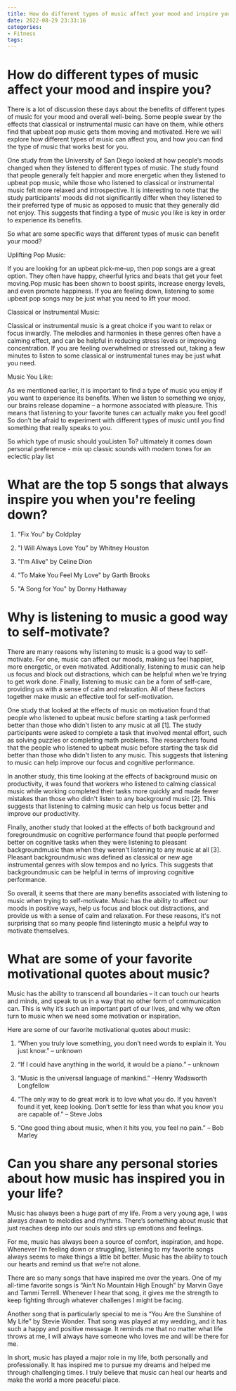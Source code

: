```yaml
---
title: How do different types of music affect your mood and inspire you
date: 2022-08-29 23:33:16
categories:
- Fitness
tags:
---
```



#  How do different types of music affect your mood and inspire you?

There is a lot of discussion these days about the benefits of different types of music for your mood and overall well-being. Some people swear by the effects that classical or instrumental music can have on them, while others find that upbeat pop music gets them moving and motivated. Here we will explore how different types of music can affect you, and how you can find the type of music that works best for you.

One study from the University of San Diego looked at how people’s moods changed when they listened to different types of music. The study found that people generally felt happier and more energetic when they listened to upbeat pop music, while those who listened to classical or instrumental music felt more relaxed and introspective. It is interesting to note that the study participants’ moods did not significantly differ when they listened to their preferred type of music as opposed to music that they generally did not enjoy. This suggests that finding a type of music you like is key in order to experience its benefits.

So what are some specific ways that different types of music can benefit your mood?

Uplifting Pop Music:

If you are looking for an upbeat pick-me-up, then pop songs are a great option. They often have happy, cheerful lyrics and beats that get your feet moving.Pop music has been shown to boost spirits, increase energy levels, and even promote happiness. If you are feeling down, listening to some upbeat pop songs may be just what you need to lift your mood.

Classical or Instrumental Music:

Classical or instrumental music is a great choice if you want to relax or focus inwardly. The melodies and harmonies in these genres often have a calming effect, and can be helpful in reducing stress levels or improving concentration. If you are feeling overwhelmed or stressed out, taking a few minutes to listen to some classical or instrumental tunes may be just what you need.

Music You Like:

As we mentioned earlier, it is important to find a type of music you enjoy if you want to experience its benefits. When we listen to something we enjoy, our brains release dopamine – a hormone associated with pleasure. This means that listening to your favorite tunes can actually make you feel good! So don’t be afraid to experiment with different types of music until you find something that really speaks to you.

So which type of music should youListen To? ultimately it comes down personal preference - mix up classic sounds with modern tones for an eclectic play list

#  What are the top 5 songs that always inspire you when you're feeling down?

1) "Fix You" by Coldplay

2) "I Will Always Love You" by Whitney Houston
3) "I'm Alive" by Celine Dion
4) "To Make You Feel My Love" by Garth Brooks
5) "A Song for You" by Donny Hathaway

#  Why is listening to music a good way to self-motivate?

There are many reasons why listening to music is a good way to self-motivate. For one, music can affect our moods, making us feel happier, more energetic, or even motivated. Additionally, listening to music can help us focus and block out distractions, which can be helpful when we're trying to get work done. Finally, listening to music can be a form of self-care, providing us with a sense of calm and relaxation. All of these factors together make music an effective tool for self-motivation.

One study that looked at the effects of music on motivation found that people who listened to upbeat music before starting a task performed better than those who didn't listen to any music at all [1]. The study participants were asked to complete a task that involved mental effort, such as solving puzzles or completing math problems. The researchers found that the people who listened to upbeat music before starting the task did better than those who didn't listen to any music. This suggests that listening to music can help improve our focus and cognitive performance.

In another study, this time looking at the effects of background music on productivity, it was found that workers who listened to calming classical music while working completed their tasks more quickly and made fewer mistakes than those who didn't listen to any background music [2]. This suggests that listening to calming music can help us focus better and improve our productivity.

Finally, another study that looked at the effects of both background and foregroundmusic on cognitive performance found that people performed better on cognitive tasks when they were listening to pleasant backgroundmusic than when they weren't listening to any music at all [3]. Pleasant backgroundmusic was defined as classical or new age instrumental genres with slow tempos and no lyrics. This suggests that backgroundmusic can be helpful in terms of improving cognitive performance.

So overall, it seems that there are many benefits associated with listening to music when trying to self-motivate. Music has the ability to affect our moods in positive ways, help us focus and block out distractions, and provide us with a sense of calm and relaxation. For these reasons, it's not surprising that so many people find listeningto music a helpful way to motivate themselves.

#  What are some of your favorite motivational quotes about music?

Music has the ability to transcend all boundaries – it can touch our hearts and minds, and speak to us in a way that no other form of communication can. This is why it’s such an important part of our lives, and why we often turn to music when we need some motivation or inspiration.

Here are some of our favorite motivational quotes about music:

1. “When you truly love something, you don’t need words to explain it. You just know.” – unknown

2. “If I could have anything in the world, it would be a piano.” – unknown

3. “Music is the universal language of mankind.” –Henry Wadsworth Longfellow

4. “The only way to do great work is to love what you do. If you haven’t found it yet, keep looking. Don’t settle for less than what you know you are capable of.” – Steve Jobs


5. “One good thing about music, when it hits you, you feel no pain.” – Bob Marley

#  Can you share any personal stories about how music has inspired you in your life?

Music has always been a huge part of my life. From a very young age, I was always drawn to melodies and rhythms. There’s something about music that just reaches deep into our souls and stirs up emotions and feelings.

For me, music has always been a source of comfort, inspiration, and hope. Whenever I’m feeling down or struggling, listening to my favorite songs always seems to make things a little bit better. Music has the ability to touch our hearts and remind us that we’re not alone.

There are so many songs that have inspired me over the years. One of my all-time favorite songs is “Ain’t No Mountain High Enough” by Marvin Gaye and Tammi Terrell. Whenever I hear that song, it gives me the strength to keep fighting through whatever challenges I might be facing.

Another song that is particularly special to me is “You Are the Sunshine of My Life” by Stevie Wonder. That song was played at my wedding, and it has such a happy and positive message. It reminds me that no matter what life throws at me, I will always have someone who loves me and will be there for me.

In short, music has played a major role in my life, both personally and professionally. It has inspired me to pursue my dreams and helped me through challenging times. I truly believe that music can heal our hearts and make the world a more peaceful place.